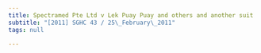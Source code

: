 ```yaml
---
title: Spectramed Pte Ltd v Lek Puay Puay and others and another suit
subtitle: "[2011] SGHC 43 / 25\_February\_2011"
tags: null

---
```


